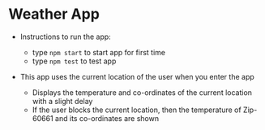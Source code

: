 # Weather App

- Instructions to run the app:
    - type `npm start` to start app for first time
    - type `npm test` to test app

- This app uses the current location of the user when you enter the app
    - Displays the temperature and co-ordinates of the current location with a slight delay
    - If the user blocks the current location, then the temperature of Zip- 60661 and its co-ordinates are shown
